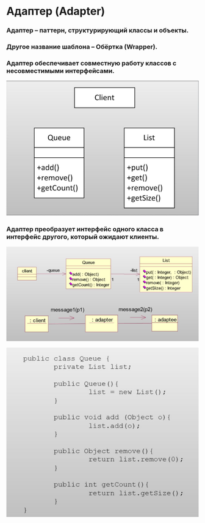 # Адаптер (Adapter)

### **Адаптер** – паттерн, структурирующий классы и объекты.
### Другое название шаблона – Обёртка (Wrapper).  

### **Адаптер** обеспечивает совместную работу классов с несовместимыми интерфейсами. 


![](https://github.com/vasiliy-voronich/projecttritpo/blob/master/mockup/1(2).JPG)



### **Адаптер** преобразует интерфейс одного класса в интерфейс другого, который ожидают клиенты.



![](https://github.com/vasiliy-voronich/projecttritpo/blob/master/mockup/2(2).JPG)




![](https://github.com/vasiliy-voronich/projecttritpo/blob/master/mockup/3(2).JPG)
